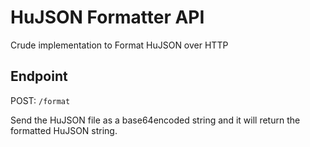 # HuJSON Formatter API

Crude implementation to Format HuJSON over HTTP

## Endpoint

POST: `/format`

Send the HuJSON file as a base64encoded string and it will return the formatted HuJSON string.
